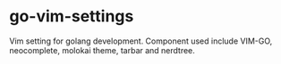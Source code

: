 # go-vim-settings

Vim setting for golang development. Component used include VIM-GO, neocomplete, molokai theme, tarbar and nerdtree.
